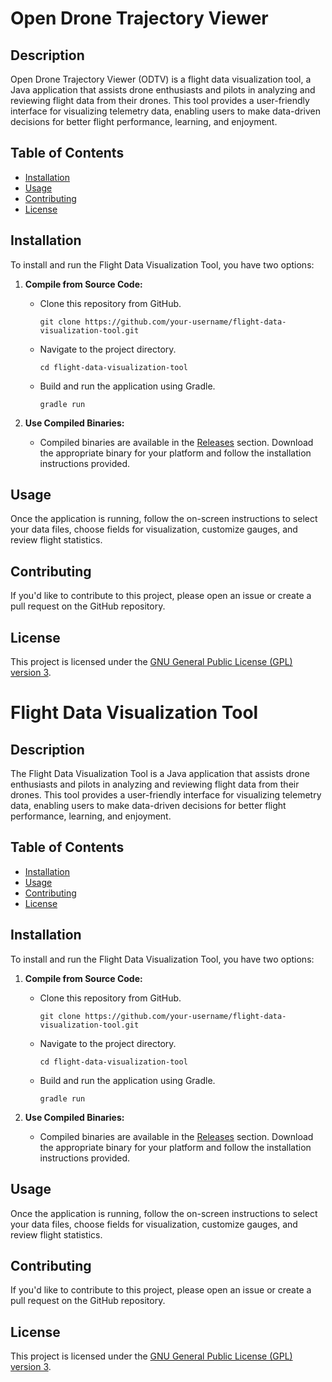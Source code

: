 # Open Drone Trajectory Viewer

## Description

Open Drone Trajectory Viewer (ODTV) is a flight data visualization tool, a Java application that assists drone enthusiasts and pilots in analyzing and reviewing flight data from their drones. This tool provides a user-friendly interface for visualizing telemetry data, enabling users to make data-driven decisions for better flight performance, learning, and enjoyment.

## Table of Contents

- [Installation](#installation)
- [Usage](#usage)
- [Contributing](#contributing)
- [License](#license)

## Installation

To install and run the Flight Data Visualization Tool, you have two options:

1. **Compile from Source Code:**

   - Clone this repository from GitHub.

     ```shell
     git clone https://github.com/your-username/flight-data-visualization-tool.git
     ```

   - Navigate to the project directory.

     ```shell
     cd flight-data-visualization-tool
     ```

   - Build and run the application using Gradle.

     ```shell
     gradle run
     ```

2. **Use Compiled Binaries:**

   - Compiled binaries are available in the [Releases](https://github.com/your-username/flight-data-visualization-tool/releases) section. Download the appropriate binary for your platform and follow the installation instructions provided.

## Usage

Once the application is running, follow the on-screen instructions to select your data files, choose fields for visualization, customize gauges, and review flight statistics.

## Contributing

If you'd like to contribute to this project, please open an issue or create a pull request on the GitHub repository.

## License

This project is licensed under the [GNU General Public License (GPL) version 3](LICENSE.md).
# Flight Data Visualization Tool

## Description

The Flight Data Visualization Tool is a Java application that assists drone enthusiasts and pilots in analyzing and reviewing flight data from their drones. This tool provides a user-friendly interface for visualizing telemetry data, enabling users to make data-driven decisions for better flight performance, learning, and enjoyment.

## Table of Contents

- [Installation](#installation)
- [Usage](#usage)
- [Contributing](#contributing)
- [License](#license)

## Installation

To install and run the Flight Data Visualization Tool, you have two options:

1. **Compile from Source Code:**

   - Clone this repository from GitHub.

     ```shell
     git clone https://github.com/your-username/flight-data-visualization-tool.git
     ```

   - Navigate to the project directory.

     ```shell
     cd flight-data-visualization-tool
     ```

   - Build and run the application using Gradle.

     ```shell
     gradle run
     ```

2. **Use Compiled Binaries:**

   - Compiled binaries are available in the [Releases](https://github.com/your-username/flight-data-visualization-tool/releases) section. Download the appropriate binary for your platform and follow the installation instructions provided.

## Usage

Once the application is running, follow the on-screen instructions to select your data files, choose fields for visualization, customize gauges, and review flight statistics.

## Contributing

If you'd like to contribute to this project, please open an issue or create a pull request on the GitHub repository.

## License

This project is licensed under the [GNU General Public License (GPL) version 3](LICENSE.md).
